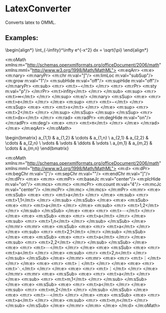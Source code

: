 # LatexConverter

Converts latex to OMML.

## Examples:

\begin{align*} 
    \int_{-\infity}^\infty e^{-x^2} dx = \sqrt{\pi}
\end{align*}

<m:oMath xmlns:m="http://schemas.openxmlformats.org/officeDocument/2006/math" xmlns:mml="http://www.w3.org/1998/Math/MathML">
  <m:eqArr>
    <m:e>
      <m:nary>
        <m:naryPr>
          <m:chr m:val="∫"/>
          <m:limLoc m:val="subSup"/>
          <m:grow m:val="1"/>
          <m:subHide m:val="off"/>
          <m:supHide m:val="off"/>
        </m:naryPr>
        <m:sub>
          <m:r>
            <m:t>−</m:t>
          </m:r>
          <m:r>
            <m:rPr>
              <m:sty m:val="p"/>
            </m:rPr>
            <m:t>infity</m:t>
          </m:r>
        </m:sub>
        <m:sup>
          <m:r>
            <m:t>∞</m:t>
          </m:r>
        </m:sup>
        <m:e/>
      </m:nary>
      <m:sSup>
        <m:e>
          <m:r>
            <m:t>e</m:t>
          </m:r>
        </m:e>
        <m:sup>
          <m:r>
            <m:t>−</m:t>
          </m:r>
          <m:sSup>
            <m:e>
              <m:r>
                <m:t>x</m:t>
              </m:r>
            </m:e>
            <m:sup>
              <m:r>
                <m:t>2</m:t>
              </m:r>
            </m:sup>
          </m:sSup>
        </m:sup>
      </m:sSup>
      <m:r>
        <m:t>dx=</m:t>
      </m:r>
      <m:rad>
        <m:radPr>
          <m:degHide m:val="on"/>
        </m:radPr>
        <m:deg/>
        <m:e>
          <m:r>
            <m:t>π</m:t>
          </m:r>
        </m:e>
      </m:rad>
    </m:e>
  </m:eqArr>
</m:oMath>

\begin{bmatrix}
     a_{1,1} & a_{1,2} & \cdots & a_{1,n} \\
     a_{2,1} & a_{2,2} & \cdots & a_{2,n} \\
     \vdots  & \vdots  & \ddots & \vdots  \\
     a_{m,1} & a_{m,2} & \cdots & a_{m,n} 
\end{bmatrix}

<m:oMath xmlns:m="http://schemas.openxmlformats.org/officeDocument/2006/math" xmlns:mml="http://www.w3.org/1998/Math/MathML">
  <m:d>
    <m:dPr>
      <m:begChr m:val="["/>
      <m:sepChr m:val=""/>
      <m:endChr m:val="]"/>
    </m:dPr>
    <m:e>
      <m:m>
        <m:mPr>
          <m:baseJc m:val="center"/>
          <m:plcHide m:val="on"/>
          <m:mcs>
            <m:mc>
              <m:mcPr>
                <m:count m:val="4"/>
                <m:mcJc m:val="center"/>
              </m:mcPr>
            </m:mc>
          </m:mcs>
        </m:mPr>
        <m:mr>
          <m:e>
            <m:sSub>
              <m:e>
                <m:r>
                  <m:t>a</m:t>
                </m:r>
              </m:e>
              <m:sub>
                <m:r>
                  <m:t>1,1</m:t>
                </m:r>
              </m:sub>
            </m:sSub>
          </m:e>
          <m:e>
            <m:sSub>
              <m:e>
                <m:r>
                  <m:t>a</m:t>
                </m:r>
              </m:e>
              <m:sub>
                <m:r>
                  <m:t>1,2</m:t>
                </m:r>
              </m:sub>
            </m:sSub>
          </m:e>
          <m:e>
            <m:r>
              <m:t>⋯</m:t>
            </m:r>
          </m:e>
          <m:e>
            <m:sSub>
              <m:e>
                <m:r>
                  <m:t>a</m:t>
                </m:r>
              </m:e>
              <m:sub>
                <m:r>
                  <m:t>1,n</m:t>
                </m:r>
              </m:sub>
            </m:sSub>
          </m:e>
        </m:mr>
        <m:mr>
          <m:e>
            <m:sSub>
              <m:e>
                <m:r>
                  <m:t>a</m:t>
                </m:r>
              </m:e>
              <m:sub>
                <m:r>
                  <m:t>2,1</m:t>
                </m:r>
              </m:sub>
            </m:sSub>
          </m:e>
          <m:e>
            <m:sSub>
              <m:e>
                <m:r>
                  <m:t>a</m:t>
                </m:r>
              </m:e>
              <m:sub>
                <m:r>
                  <m:t>2,2</m:t>
                </m:r>
              </m:sub>
            </m:sSub>
          </m:e>
          <m:e>
            <m:r>
              <m:t>⋯</m:t>
            </m:r>
          </m:e>
          <m:e>
            <m:sSub>
              <m:e>
                <m:r>
                  <m:t>a</m:t>
                </m:r>
              </m:e>
              <m:sub>
                <m:r>
                  <m:t>2,n</m:t>
                </m:r>
              </m:sub>
            </m:sSub>
          </m:e>
        </m:mr>
        <m:mr>
          <m:e>
            <m:r>
              <m:t>⋮</m:t>
            </m:r>
          </m:e>
          <m:e>
            <m:r>
              <m:t>⋮</m:t>
            </m:r>
          </m:e>
          <m:e>
            <m:r>
              <m:t>⋱</m:t>
            </m:r>
          </m:e>
          <m:e>
            <m:r>
              <m:t>⋮</m:t>
            </m:r>
          </m:e>
        </m:mr>
        <m:mr>
          <m:e>
            <m:sSub>
              <m:e>
                <m:r>
                  <m:t>a</m:t>
                </m:r>
              </m:e>
              <m:sub>
                <m:r>
                  <m:t>m,1</m:t>
                </m:r>
              </m:sub>
            </m:sSub>
          </m:e>
          <m:e>
            <m:sSub>
              <m:e>
                <m:r>
                  <m:t>a</m:t>
                </m:r>
              </m:e>
              <m:sub>
                <m:r>
                  <m:t>m,2</m:t>
                </m:r>
              </m:sub>
            </m:sSub>
          </m:e>
          <m:e>
            <m:r>
              <m:t>⋯</m:t>
            </m:r>
          </m:e>
          <m:e>
            <m:sSub>
              <m:e>
                <m:r>
                  <m:t>a</m:t>
                </m:r>
              </m:e>
              <m:sub>
                <m:r>
                  <m:t>m,n</m:t>
                </m:r>
              </m:sub>
            </m:sSub>
          </m:e>
        </m:mr>
      </m:m>
    </m:e>
  </m:d>
</m:oMath>
